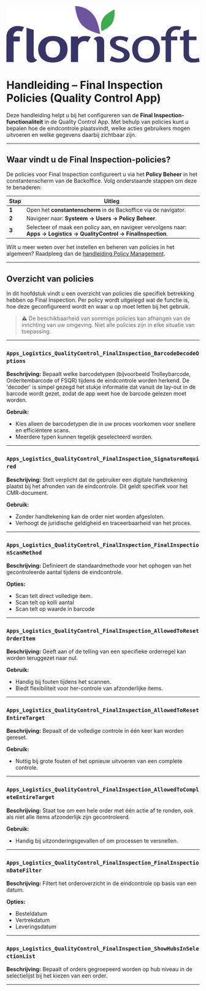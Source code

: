 ![Florisoft logo](https://raw.githubusercontent.com/florisoft/User.Manuals/main/fslogo.png)

# Handleiding – Final Inspection Policies (Quality Control App)

Deze handleiding helpt u bij het configureren van de **Final Inspection-functionaliteit** in de Quality Control App.
Met behulp van policies kunt u bepalen hoe de eindcontrole plaatsvindt, welke acties gebruikers mogen uitvoeren en welke gegevens daarbij zichtbaar zijn.

---

## Waar vindt u de Final Inspection-policies?

De policies voor Final Inspection configureert u via het **Policy Beheer** in het constantenscherm van de Backoffice.
Volg onderstaande stappen om deze te benaderen:

| Stap  | Uitleg                                                                                                                  |
| ----- | ----------------------------------------------------------------------------------------------------------------------- |
| **1** | Open het **constantenscherm** in de Backoffice via de navigator.                                                        |
| **2** | Navigeer naar: **Systeem → Users → Policy Beheer**.                                                                     |
| **3** | Selecteer of maak een policy aan, en navigeer vervolgens naar: **Apps → Logistics → QualityControl → FinalInspection**. |

Wilt u meer weten over het instellen en beheren van policies in het algemeen? Raadpleeg dan de [handleiding Policy Management](https://github.com/florisoft/User.Manuals/blob/main/BASIS/Policy%20Management/Handleiding%20Policy%20Management%20NL.md).

---

## Overzicht van policies

In dit hoofdstuk vindt u een overzicht van policies die specifiek betrekking hebben op Final Inspection.
Per policy wordt uitgelegd wat de functie is, hoe deze geconfigureerd wordt en waar u op moet letten bij het gebruik.

> ⚠️ De beschikbaarheid van sommige policies kan afhangen van de inrichting van uw omgeving. Niet alle policies zijn in elke situatie van toepassing.

---

### `Apps_Logistics_QualityControl_FinalInspection_BarcodeDecodeOptions`

**Beschrijving:**
Bepaalt welke barcodetypen (bijvoorbeeld Trolleybarcode, Orderitembarcode of FSQR) tijdens de eindcontrole worden herkend. De 'decoder' is simpel gezegd het stukje informatie dat vanuit de lay-out in de barcode wordt gezet, zodat de app weet hoe de barcode gelezen moet worden.

**Gebruik:**

* Kies alleen de barcodetypen die in uw proces voorkomen voor snellere en efficiëntere scans.
* Meerdere typen kunnen tegelijk geselecteerd worden.

---

### `Apps_Logistics_QualityControl_FinalInspection_SignatureRequired`

**Beschrijving:**
Stelt verplicht dat de gebruiker een digitale handtekening plaatst bij het afronden van de eindcontrole. Dit geldt specifiek voor het CMR-document.

**Gebruik:**

* Zonder handtekening kan de order niet worden afgesloten.
* Verhoogt de juridische geldigheid en traceerbaarheid van het proces.

---

### `Apps_Logistics_QualityControl_FinalInspection_FinalInspectionScanMethod`

**Beschrijving:**
Definieert de standaardmethode voor het ophogen van het gecontroleerde aantal tijdens de eindcontrole.

**Opties:**

* Scan telt direct volledige item.
* Scan telt op kolli aantal
* Scan telt op waarde in barcode

---

### `Apps_Logistics_QualityControl_FinalInspection_AllowedToResetOrderItem`

**Beschrijving:**
Geeft aan of de telling van een specifieke orderregel kan worden teruggezet naar nul.

**Gebruik:**

* Handig bij fouten tijdens het scannen.
* Biedt flexibiliteit voor her-controle van afzonderlijke items.

---

### `Apps_Logistics_QualityControl_FinalInspection_AllowedToResetEntireTarget`

**Beschrijving:**
Bepaalt of de volledige controle in één keer kan worden gereset.

**Gebruik:**

* Nuttig bij grote fouten of het opnieuw uitvoeren van een complete controle.

---

### `Apps_Logistics_QualityControl_FinalInspection_AllowedToCompleteEntireTarget`

**Beschrijving:**
Staat toe om een hele order met één actie af te ronden, ook als niet alle items afzonderlijk zijn gecontroleerd.

**Gebruik:**

* Handig bij uitzonderingsgevallen of om processen te versnellen.

---

### `Apps_Logistics_QualityControl_FinalInspection_FinalInspectionDateFilter`

**Beschrijving:**
Filtert het orderoverzicht in de eindcontrole op basis van een datum.&#x20;

**Opties:**

* Besteldatum
* Vertrekdatum
* Leveringsdatum

---

### `Apps_Logistics_QualityControl_FinalInspection_ShowHubsInSelectionList`

**Beschrijving:**
Bepaalt of orders gegroepeerd worden op hub niveau in de selectielijst bij het kiezen van een order.

---
